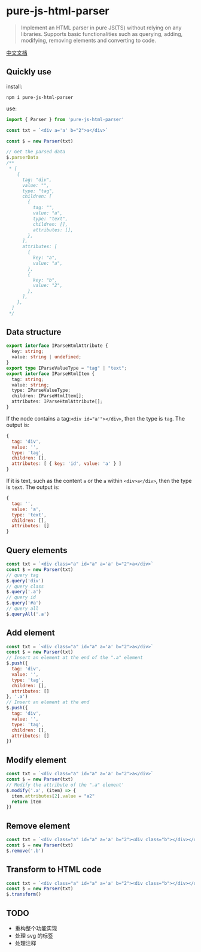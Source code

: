 # pure-js-html-parser

> Implement an HTML parser in pure JS(TS) without relying on any libraries. Supports basic functionalities such as querying, adding, modifying, removing elements and converting to code.

[中文文档](./README-zh.md)

## Quickly use

install:

```shell
npm i pure-js-html-parser
```

use:

```javascript
import { Parser } from 'pure-js-html-parser'

const txt = `<div a='a' b="2">a</div>`

const $ = new Parser(txt)

// Get the parsed data
$.parserData
/**
 * [
    {
      tag: "div",
      value: "",
      type: "tag",
      children: [
        {
          tag: "",
          value: "a",
          type: "text",
          children: [],
          attributes: [],
        },
      ],
      attributes: [
        {
          key: "a",
          value: "a",
        },
        {
          key: "b",
          value: "2",
        },
      ],
    },
  ]
 */
```


## Data structure

```typescript
export interface IParseHtmlAttribute {
  key: string;
  value: string | undefined;
}
export type IParseValueType = "tag" | "text";
export interface IParseHtmlItem {
  tag: string;
  value: string;
  type: IParseValueType;
  children: IParseHtmlItem[];
  attributes: IParseHtmlAttribute[];
}
```

If the node contains a tag:`<div id="a'"></div>`, then the type is `tag`. The output is:

```javascript
{
  tag: 'div',
  value: '',
  type: 'tag',
  children: [],
  attributes: [ { key: 'id', value: 'a' } ]
}
```

If it is text, such as the content `a` or the `a` within `<div>a</div>`, then the type is `text`. The output is:

```javascript
{
  tag: '',
  value: 'a',
  type: 'text',
  children: [],
  attributes: []
}
```

## Query elements

```javascript
const txt = `<div class="a" id="a" a='a' b="2">a</div>`
const $ = new Parser(txt)
// query tag
$.query('div')
// query class
$.query('.a')
// query id
$.query('#a')
// query all
$.queryAll('.a')
```

## Add element

```javascript
const txt = `<div class="a" id="a" a='a' b="2">a</div>`
const $ = new Parser(txt)
// Insert an element at the end of the ".a" element
$.push({
  tag: 'div',
  value: '',
  type: 'tag',
  children: [],
  attributes: []
}, '.a')
// Insert an element at the end
$.push({
  tag: 'div',
  value: '',
  type: 'tag',
  children: [],
  attributes: []
})
```

## Modify element

```javascript
const txt = `<div class="a" id="a" a='a' b="2">a</div>`
const $ = new Parser(txt)
// Modify the attribute of the ".a" element'
$.modify('.a', (item) => {
  item.attributes[2].value = "a2"
  return item
})
```

## Remove element

```javascript
const txt = `<div class="a" id="a" a='a' b="2"><div class="b"></div></div>`
const $ = new Parser(txt)
$.remove('.b')
```

## Transform to HTML code

```javascript
const txt = `<div class="a" id="a" a='a' b="2"><div class="b"></div></div>`
const $ = new Parser(txt)
$.transform()
```


## TODO

* 重构整个功能实现
* 处理 svg 的标签
* 处理注释